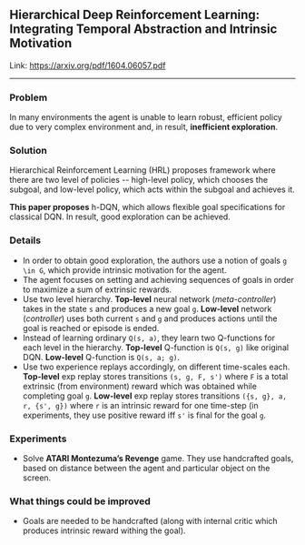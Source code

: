 ## Hierarchical Deep Reinforcement Learning: Integrating Temporal Abstraction and Intrinsic Motivation 

Link: https://arxiv.org/pdf/1604.06057.pdf

-----

### Problem

In many environments the agent is unable to learn robust, efficient policy due to
very complex environment and, in result, **inefficient exploration**.

### Solution

Hierarchical Reinforcement Learning (HRL) proposes framework where there are two level of policies -- high-level policy,
which chooses the subgoal, and low-level policy, which acts within the subgoal and achieves it.

**This paper proposes** h-DQN, which allows flexible goal specifications for classical DQN.
In result, good exploration can be achieved.


### Details

* In order to obtain good exploration, the authors use a notion of goals `g \in G`, which provide
intrinsic motivation for the agent.
* The agent focuses on setting and achieving sequences of goals in order to maximize a sum of extrinsic rewards.
* Use two level hierarchy. **Top-level** neural network (*meta-controller*) takes in the state `s` and produces a new goal `g`.
**Low-level** network (*controller*) uses both current `s` and `g` and produces actions until the goal is reached
or episode is ended.
* Instead of learning ordinary `Q(s, a)`, they learn two Q-functions for each level in the hierarchy.
**Top-level** Q-function is `Q(s, g)` like original DQN. **Low-level** Q-function is `Q(s, a; g)`.
* Use two experience replays accordingly, on different time-scales each. 
**Top-level** exp replay stores transitions `(s, g, F, s')` where `F` is a total extrinsic (from environment)
reward which was obtained while completing goal `g`. **Low-level** exp replay stores transitions `({s, g}, a, r, {s', g})`
where `r` is an intrinsic reward for one time-step (in experiments, they use positive reward iff `s'` is final for the goal `g`.


### Experiments

* Solve **ATARI Montezuma’s Revenge** game. They use handcrafted goals, based on distance between 
the agent and particular object on the screen.


### What things could be improved

* Goals are needed to be handcrafted (along with internal critic which produces intrinsic reward withing the goal).
